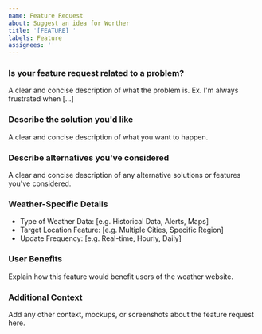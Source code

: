 ```yaml
---
name: Feature Request
about: Suggest an idea for Worther
title: '[FEATURE] '
labels: Feature
assignees: ''
---
```


### Is your feature request related to a problem?

A clear and concise description of what the problem is. Ex. I'm always frustrated when [...]

### Describe the solution you'd like

A clear and concise description of what you want to happen.

### Describe alternatives you've considered

A clear and concise description of any alternative solutions or features you've considered.

### Weather-Specific Details

- Type of Weather Data: [e.g. Historical Data, Alerts, Maps]
- Target Location Feature: [e.g. Multiple Cities, Specific Region]
- Update Frequency: [e.g. Real-time, Hourly, Daily]

### User Benefits

Explain how this feature would benefit users of the weather website.

### Additional Context

Add any other context, mockups, or screenshots about the feature request here.

